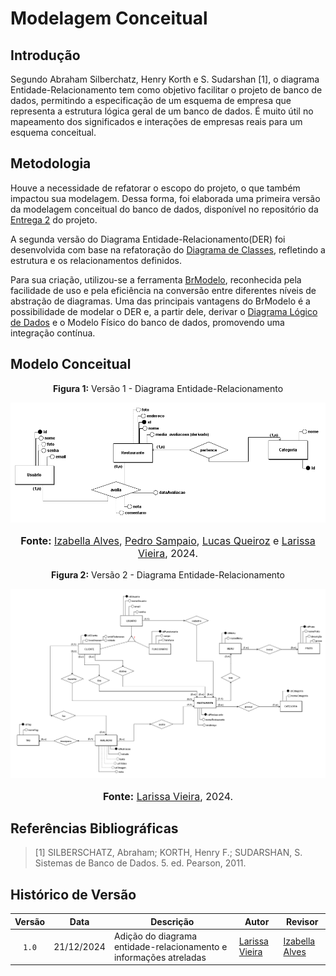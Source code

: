 # Modelagem Conceitual

## Introdução

Segundo Abraham Silberchatz, Henry Korth e S. Sudarshan [1], o diagrama Entidade-Relacionamento tem como objetivo facilitar o projeto de banco de dados, permitindo a especificação de um esquema de empresa que representa a estrutura lógica geral de um banco de dados. É muito útil no mapeamento dos significados e interações de empresas reais para um esquema conceitual. 

## Metodologia
Houve a necessidade de refatorar o escopo do projeto, o que também impactou sua modelagem. Dessa forma, foi elaborada uma primeira versão da modelagem conceitual do banco de dados, disponível no repositório da [Entrega 2](https://unbarqdsw2024-2.github.io/2024.2_G10_Recomendacao_Entrega_02/#/modelagem-dados/modelo-conceitual) do projeto.

A segunda versão do Diagrama Entidade-Relacionamento(DER) foi desenvolvida com base na refatoração do [Diagrama de Classes](https://unbarqdsw2024-2.github.io/2024.2_G10_Recomendacao_Entrega_03/#/refatoracoes/diagrama-de-classes), refletindo a estrutura e os relacionamentos definidos.

Para sua criação, utilizou-se a ferramenta [BrModelo](http://www.sis4.com/brModelo/), reconhecida pela facilidade de uso e pela eficiência na conversão entre diferentes níveis de abstração de diagramas. Uma das principais vantagens do BrModelo é a possibilidade de modelar o DER e, a partir dele, derivar o [Diagrama Lógico de Dados](https://unbarqdsw2024-2.github.io/2024.2_G10_Recomendacao_Entrega_03/#/refatoracoes/modelo-l%C3%B3gico) e o Modelo Físico do banco de dados, promovendo uma integração contínua.

## Modelo Conceitual
<center>
<p style="text-align: center"><b>Figura 1:</b> Versão 1 - Diagrama Entidade-Relacionamento</p>
<div align="center">
  <img src="https://raw.githubusercontent.com/UnBArqDsw2024-2/2024.2_G10_Recomendacao_Entrega_03/refs/heads/main/docs/imagens/modelo-conceitual.png?raw=true" >
</div>
<font size="3"><p style="text-align: center"><b>Fonte:</b> <a href="https://github.com/izabellaalves">Izabella Alves</a>, <a href="https://github.com/PedroSampaioDias">Pedro Sampaio</a>, <a href="https://github.com/lucasqueiroz23">Lucas Queiroz</a> e <a href="https://github.com/VieiraLaris">Larissa Vieira</a>, 2024.</p></font>
</center>

<center>
<p style="text-align: center"><b>Figura 2:</b> Versão 2 - Diagrama Entidade-Relacionamento</p>
<div align="center">
  <img src="https://raw.githubusercontent.com/UnBArqDsw2024-2/2024.2_G10_Recomendacao_Entrega_03/refs/heads/main/docs/imagens/chefindica_conceitual2.png?raw=true" >
</div>
<font size="3"><p style="text-align: center"><b>Fonte:</b> <a href="https://github.com/VieiraLaris">Larissa Vieira</a>, 2024.</p></font>
</center>

## Referências Bibliográficas

>
> [1] SILBERSCHATZ, Abraham; KORTH, Henry F.; SUDARSHAN, S. Sistemas de Banco de Dados. 5. ed. Pearson, 2011.
>

## Histórico de Versão

| Versão | Data | Descrição | Autor | Revisor |
| :----: | ---- | --------- | ----- | ------- |
| `1.0`  |21/12/2024| Adição do diagrama entidade-relacionamento e informações atreladas | [Larissa Vieira](https://github.com/VieiraLaris) | [Izabella Alves](https://github.com/izabellaalves) |